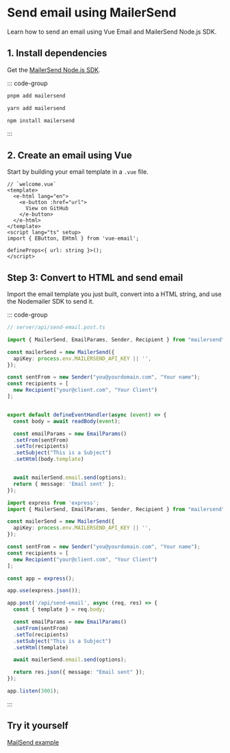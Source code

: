 # Send email using MailerSend
Learn how to send an email using Vue Email and MailerSend Node.js SDK.


## 1. Install dependencies

Get the [MailerSend Node.js SDK](https://www.npmjs.com/package/mailersend).

::: code-group
  ```bash [pnpm]
  pnpm add mailersend
  ```
  ```bash [yarn]
  yarn add mailersend
  ```
  ```bash [npm]
  npm install mailersend
  ```
:::


## 2. Create an email using Vue

Start by building your email template in a `.vue` file.


```vue
// `welcome.vue`
<template>
  <e-html lang="en">
    <e-button :href="url">
      View on GitHub
    </e-button>
  </e-html>
</template>
<script lang="ts" setup>
import { EButton, EHtml } from 'vue-email';

defineProps<{ url: string }>();
</script>
```

## Step 3: Convert to HTML and send email

Import the email template you just built, convert into a HTML string, and use the Nodemailer SDK to send it.

::: code-group

```ts [Nuxt]
// server/api/send-email.post.ts

import { MailerSend, EmailParams, Sender, Recipient } from "mailersend";

const mailerSend = new MailerSend({
  apiKey: process.env.MAILERSEND_API_KEY || '',
});

const sentFrom = new Sender("you@yourdomain.com", "Your name");
const recipients = [
  new Recipient("your@client.com", "Your Client")
];


export default defineEventHandler(async (event) => {
  const body = await readBody(event);

  const emailParams = new EmailParams()
  .setFrom(sentFrom)
  .setTo(recipients)
  .setSubject("This is a Subject")
  .setHtml(body.template)


  await mailerSend.email.send(options);
  return { message: 'Email sent' };
});
```

```ts [NodeJs]
import express from 'express';
import { MailerSend, EmailParams, Sender, Recipient } from "mailersend";

const mailerSend = new MailerSend({
  apiKey: process.env.MAILERSEND_API_KEY || '',
});

const sentFrom = new Sender("you@yourdomain.com", "Your name");
const recipients = [
  new Recipient("your@client.com", "Your Client")
];

const app = express();

app.use(express.json());

app.post('/api/send-email', async (req, res) => {
  const { template } = req.body;

  const emailParams = new EmailParams()
  .setFrom(sentFrom)
  .setTo(recipients)
  .setSubject("This is a Subject")
  .setHtml(template)

  await mailerSend.email.send(options);

  return res.json({ message: "Email sent" });
});

app.listen(3001);
```

:::

## Try it yourself

[MailSend example](https://github.com/Dave136/vue-email)